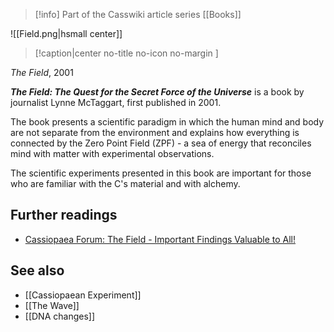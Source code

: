 > [!info] Part of the Casswiki article series [[Books]]

![[Field.png|hsmall center]]
> [!caption|center no-title no-icon no-margin ]
> 
_The Field_, 2001

_**The Field: The Quest for the Secret Force of the Universe**_ is a book by journalist Lynne McTaggart, first published in 2001.

The book presents a scientific paradigm in which the human mind and body are not separate from the environment and explains how everything is connected by the Zero Point Field (ZPF) - a sea of energy that reconciles mind with matter with experimental observations.

The scientific experiments presented in this book are important for those who are familiar with the C's material and with alchemy.

Further readings
----------------

*   [Cassiopaea Forum: The Field - Important Findings Valuable to All!](https://cassiopaea.org/forum/index.php/topic,7462.0.html)

See also
--------

*   [[Cassiopaean Experiment]]
*   [[The Wave]]
*   [[DNA changes]]